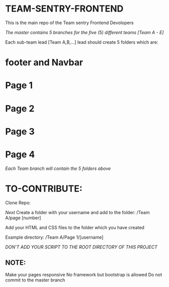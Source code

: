 # TEAM-SENTRY-FRONTEND

This is the main repo of the Team sentry Frontend Devolopers

*The master contains 5 branches for the five (5) different teams [Team A - E]*

Each sub-team lead [Team A,B,...] lead should create 5 folders which are:

# footer and Navbar
# Page 1
# Page 2
# Page 3
# Page 4

*Each Team branch will contain the 5 folders above*


# TO-CONTRIBUTE:


Clone Repo:
 
*Next*
Create a folder with your username and add to the folder:
  /Team A/page [number]

Add your HTML and CSS files to the folder which you have created

Example directory: /Team A/Page 1/[username]


*DON'T ADD YOUR SCRIPT TO THE ROOT DIRECTORY OF THIS PROJECT*

## NOTE:

Make your pages responsive
No framework but bootstrap is allowed
Do not commit to the master branch
